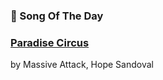 ### 🎵 Song Of The Day

### [Paradise Circus](https://open.spotify.com/track/2BndJYJQ17UcEeUFJP5JmY)

by Massive Attack, Hope Sandoval
